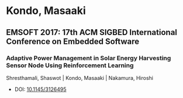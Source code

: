 # Kondo, Masaaki

## EMSOFT 2017: 17th ACM SIGBED International Conference on Embedded Software

### Adaptive Power Management in Solar Energy Harvesting Sensor Node Using Reinforcement Learning
Shresthamali, Shaswot | Kondo, Masaaki | Nakamura, Hiroshi
* DOI: [10.1145/3126495](https://doi.org/10.1145/3126495)

